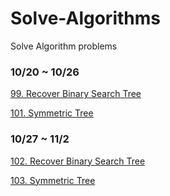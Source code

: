# Solve-Algorithms
Solve Algorithm problems

### 10/20 ~ 10/26

[99. Recover Binary Search Tree](https://leetcode.com/problems/recover-binary-search-tree/)

[101. Symmetric Tree](https://leetcode.com/problems/symmetric-tree/)

### 10/27 ~ 11/2

[102. Recover Binary Search Tree](https://leetcode.com/problems/binary-tree-level-order-traversal/)

[103. Symmetric Tree](https://leetcode.com/problems/binary-tree-zigzag-level-order-traversal/)